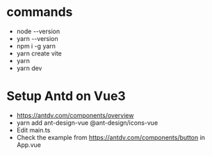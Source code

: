 # commands

- node --version
- yarn --version
- npm i -g yarn
- yarn create vite
- yarn
- yarn dev

# Setup Antd on Vue3

- https://antdv.com/components/overview
- yarn add ant-design-vue @ant-design/icons-vue
- Edit main.ts
- Check the example from https://antdv.com/components/button in App.vue
